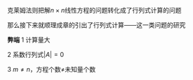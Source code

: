 克莱姆法则把解$n\times n$线性方程的问题转化成了行列式计算的问题

那么接下来就顺理成章的引出了行列式计算——这一类问题的研究

**弊端**
1 计算量大

2 系数行列式$|A|=0$

3 $m\neq n$，方程个数$\neq$未知量个数
